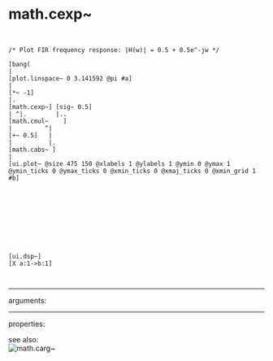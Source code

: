 # math.cexp~

```


/* Plot FIR frequency response: |H(w)| = 0.5 + 0.5e^-jw */

[bang(
|
[plot.linspace~ 0 3.141592 @pi #a]
|
[*~ -1]
|.
[math.cexp~] [sig~ 0.5]
| ^|.        |..
[math.cmul~    ]
|         ^|
[+~ 0.5]   |
|          |.
[math.cabs~ ]
|
[ui.plot~ @size 475 150 @xlabels 1 @ylabels 1 @ymin 0 @ymax 1 @ymin_ticks 0 @ymax_ticks 0 @xmin_ticks 0 @xmaj_ticks 0 @xmin_grid 1 #b]










[ui.dsp~]
[X a:1->b:1]

            
```
---
arguments:


---
properties:


see also:<br>
![math.carg~]("img/object_math.carg~.png")
